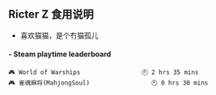## Ricter Z 食用说明
- 喜欢猫猫，是个冇猫孤儿

<!-- steam-box start -->
#### - Steam playtime leaderboard
```text
🎮 World of Warships                 🕘 2 hrs 35 mins
🎮 雀魂麻将(MahjongSoul)                 🕘 0 hrs 30 mins
```
<!-- Powered by https://github.com/YouEclipse/steam-box . -->
<!-- steam-box end -->
